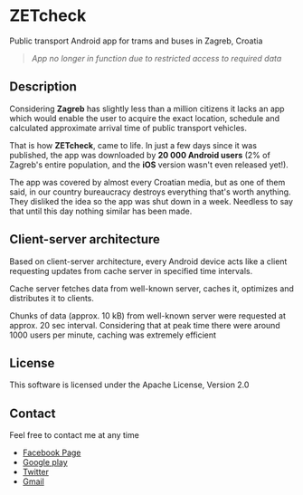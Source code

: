 # ZETcheck
Public transport Android app for trams and buses in Zagreb, Croatia

> *App no longer in function due to restricted access to required data*

Description
-----------

Considering **Zagreb** has slightly less than a million citizens it lacks an app which
would enable the user to acquire the exact location, schedule and calculated approximate arrival time of
public transport vehicles. 

That is how **ZETcheck**, came to life. In just a few days since it was
published, the app was downloaded by **20 000 Android users** (2% of Zagreb's entire population, and the
**iOS** version wasn't even released yet!). 

The app was covered by almost every Croatian media, but as one of them said, in our country bureaucracy destroys everything that's worth anything. They disliked the idea so the app was shut down in a week. Needless to say that until this day nothing similar has been made.

Client-server architecture
--------------------------

Based on client-server architecture, every Android device acts like a client requesting updates from cache server in specified time intervals.

Cache server fetches data from well-known server, caches it, optimizes and distributes it to clients.

Chunks of data (approx. 10 kB) from well-known server were requested at approx. 20 sec interval. Considering that at peak time there were around 1000 users per minute, caching was extremely efficient 

License
-------

This software is licensed under the Apache License, Version 2.0

Contact
-------

Feel free to contact me at any time

* [Facebook Page](https://www.facebook.com/ZETcheck)
* [Google play](https://play.google.com/store/apps/details?id=com.zetcheck)
* [Twitter](https://twitter.com/zetcheck)
* [Gmail](mailto:zetcheck@gmail.com)
